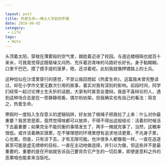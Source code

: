 ```yaml
---

layout: post
title: 热爱生命——博士入学前的牢骚
date: 2019-06-01
category:
 - Life
tags:
 - Note
---
```


头顶着太阳，穿梭在薄雾般的空气里，踉跄着迈进了校园。与道远楼相隔也就百十来米，可我竟觉得这既聒噪又闷热、充斥着沥青味的马路好长好长。身子黏糊糊，口里干巴巴，摸了摸手提的菠萝，嗯，还凉着呢。此刻我就像押镖路上的士兵。

这种恰似在沙漠里穿行的感觉，不禁让我回想起《热爱生命》。这篇我未曾完整读过，却在小学作文里无数次引用的故事，着实对我有深刻的影响。前段时间，同学们经常一起讨论博士生夭折的话题，大家有时甚至会激辩。我是不喜辩论的人，遇到这种场合总是在一旁静静观看，偶尔劝劝架。但我确实也有自己的看法：简言之，热爱生命。

寒假时一度陷入生存意义的逻辑陷阱，好友抛了根绳子把我拉了上来：什么对你最重要？我苦苦思索，竟然觉得啥都可以放弃，不得不得出这般结论：活着的时候活下去最重要；如果完全不能抗衡的事情发生了，两手一摊就完事了，当然，这概率很低。或许活着确实很累，在不够理想的环境里想有追求地活更累，不光身子累，心也累。但是，只有活下去，才有无限可能。也许很多人都像我一样，一直在追逐甚至可能是虚无缥缈的目标，一直在主动地做选择，并引以为傲，但这些并不是最重要的，重要的是在开始就告诉自己要背负它产生的一切后果，即使是意料之外的恶果咱也能拿来当饭吃。
